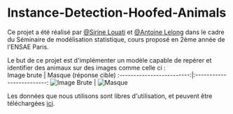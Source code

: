 # Instance-Detection-Hoofed-Animals
Ce projet a été réalisé par [@Sirine Louati](https://github.com/sirinelouati) et [@Antoine Lelong](https://github.com/AntoineLlg) dans le cadre du Séminaire de modélisation statistique, cours proposé en 2ème année de l'ENSAE Paris.

Le but de ce projet est d'implémenter un modèle capable de repérer et identifier des animaux sur des images comme celle ci :  
Image brute             |  Masque (réponse cible)
:-------------------------:|:-------------------------:
![Image Brute](HoofedAnimals/org/1.pgm)  |  ![Masque](HoofedAnimals/seg/masks/1_mask.ppm)  

Les données que nous utilisons sont libres d'utilisation, et peuvent être téléchargées [ici](https://web.engr.oregonstate.edu/~sinisa/HoofedAnimalsDataset.html).  

